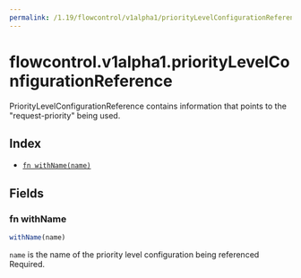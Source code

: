 ```yaml
---
permalink: /1.19/flowcontrol/v1alpha1/priorityLevelConfigurationReference/
---
```


# flowcontrol.v1alpha1.priorityLevelConfigurationReference

PriorityLevelConfigurationReference contains information that points to the "request-priority" being used.

## Index

* [`fn withName(name)`](#fn-withname)

## Fields

### fn withName

```ts
withName(name)
```

`name` is the name of the priority level configuration being referenced Required.